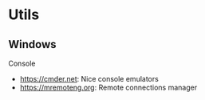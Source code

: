# Utils

## Windows
Console
* https://cmder.net: Nice console emulators
* https://mremoteng.org: Remote connections manager
